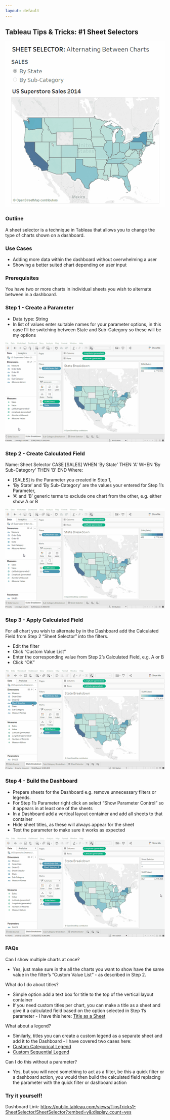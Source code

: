 ```yaml
---
layout: default
---
```

## Tableau Tips & Tricks: #1 Sheet Selectors

![Sheet Selector](gifs/t&t_01_sheet_selector/sheet_selector_final.gif "Sheet Selector")

### Outline

A sheet selector is a technique in Tableau that allows you to change the type of charts shown on a dashboard.


### Use Cases
- Adding more data within the dashboard without overwhelming a user
- Showing a better suited chart depending on user input


### Prerequisites 

You have two or more charts in individual sheets you wish to alternate between in a dashboard.


### Step 1 - Create a Parameter
- Data type: String
- In list of values enter suitable names for your parameter options, in this case I’ll be switching between State and Sub-Category so these will be my options

![Step 1](gifs/t&t_01_sheet_selector/sheet_selector_1_create_parameter.gif "Step 1")

### Step 2 - Create Calculated Field

Name: Sheet Selector
CASE [SALES]
WHEN ‘By State' THEN 'A'
WHEN ‘By Sub-Category' THEN 'B'
END
Where:

-  [SALES] is the Parameter you created in Step 1,
- ‘By State’ and ‘By Sub-Category’ are the values your entered for Step 1’s Parameter,
- ‘A’ and ‘B’ generic terms to exclude one chart from the other, e.g. either show A or B

![Step 2](gifs/t&t_01_sheet_selector/sheet_selector_2_create_calc_field.gif "Step 2")

### Step 3 - Apply Calculated Field 

For all chart you wish to alternate by in the Dashboard add the Calculated Field from Step 2 “Sheet Selector” into the filters. 

- Edit the filter
- Click “Custom Value List”
- Enter the corresponding value from Step 2’s Calculated Field, e.g. A or B
- Click “OK”

![Step 3](gifs/t&t_01_sheet_selector/sheet_selector_3_apply_calc_field.gif "Step 3")

### Step 4 - Build the Dashboard
- Prepare sheets for the Dashboard e.g. remove unnecessary filters or legends.
- For Step 1’s Parameter right click an select “Show Parameter Control” so it appears in at least one of the sheets 
- In a Dashboard add a vertical layout container and add all sheets to that container
- Hide sheet titles, as these will always appear for the sheet
- Test the parameter to make sure it works as expected

![Step 4](gifs/t&t_01_sheet_selector/sheet_selector_4_build_dashboard.gif "Step 4")

### FAQs

Can I show multiple charts at once?

- Yes, just make sure in the all the charts you want to show have the same value in the filter’s “Custom Value List” - as described in Step 2.

What do I do about titles?

- Simple option add a text box for title to the top of the vertical layout container
- If you need custom titles per chart, you can make a title as a sheet and give it a calculated field based on the option selected in Step 1’s parameter - I have this here:
[Title as a Sheet](Tableau-Tips-Tricks-2-Title-as-a-Sheet.html)

What about a legend?

- Similarly, titles you can create a custom legend as a separate sheet and add it to the Dashboard - I have covered two cases here:
- [Custom Categorical Legend](Tableau-Tips-Tricks-3-Custom-Categorical-Legend.html)
- [Custom Sequential Legend](Tableau-Tips-Tricks-4-Custom-Sequential-Legend.html)

Can I do this without a parameter?

- Yes, but you will need something to act as a filter, be this a quick filter or a dashboard action, you would then build the calculated field replacing the parameter with the quick filter or dashboard action

### Try it yourself!
Dashboard Link: <https://public.tableau.com/views/TipsTricks1-SheetSelector/SheetSelector?:embed=y&:display_count=yes>